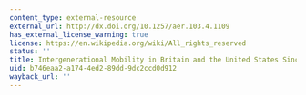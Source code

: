 ```yaml
---
content_type: external-resource
external_url: http://dx.doi.org/10.1257/aer.103.4.1109
has_external_license_warning: true
license: https://en.wikipedia.org/wiki/All_rights_reserved
status: ''
title: Intergenerational Mobility in Britain and the United States Since 1850
uid: b746eaa2-a174-4ed2-89dd-9dc2ccd0d912
wayback_url: ''
---
```

